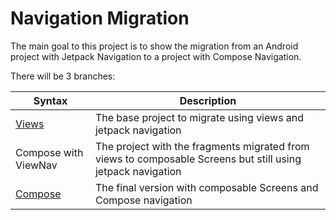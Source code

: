 # Navigation Migration

The main goal to this project is to show the migration from an Android project with Jetpack Navigation to a project with Compose Navigation.

There will be 3 branches:

| Syntax                                                               | Description                                                                                                 |
| -------------------------------------------------------------------- | ----------------------------------------------------------------------------------------------------------- |
| [Views](https://github.com/DanP1925/NavigationMigration/tree/views)  | The base project to migrate using views and jetpack navigation                                              |
| Compose with ViewNav                                                 | The project with the fragments migrated from views to composable Screens but still using jetpack navigation |
| [Compose](https://github.com/DanP1925/NavigationMigration/tree/main) | The final version with composable Screens and Compose navigation                                            |
